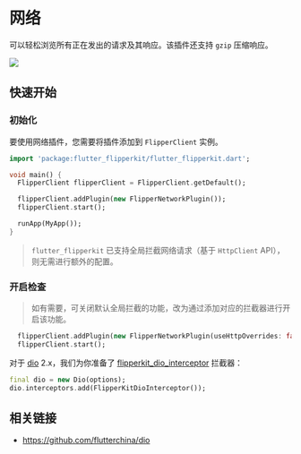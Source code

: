 # 网络

可以轻松浏览所有正在发出的请求及其响应。该插件还支持 `gzip` 压缩响应。

![](../../../screenshots/flipper-plugin-network.png)

## 快速开始

### 初始化

要使用网络插件，您需要将插件添加到 `FlipperClient` 实例。

```dart
import 'package:flutter_flipperkit/flutter_flipperkit.dart';

void main() {
  FlipperClient flipperClient = FlipperClient.getDefault();

  flipperClient.addPlugin(new FlipperNetworkPlugin());
  flipperClient.start();

  runApp(MyApp());
}
```

> `flutter_flipperkit` 已支持全局拦截网络请求（基于 `HttpClient` API），则无需进行额外的配置。

### 开启检查

> 如有需要，可关闭默认全局拦截的功能，改为通过添加对应的拦截器进行开启该功能。

```dart
  flipperClient.addPlugin(new FlipperNetworkPlugin(useHttpOverrides: false));
  flipperClient.start();
```

对于 [dio](https://github.com/flutterchina/dio) 2.x，我们为你准备了 [flipperkit_dio_interceptor](https://github.com/blankapp/flutter_flipperkit_plugins/tree/master/packages/flipperkit_dio_interceptor) 拦截器：

```dart
final dio = new Dio(options);
dio.interceptors.add(FlipperKitDioInterceptor());
```

## 相关链接

- https://github.com/flutterchina/dio